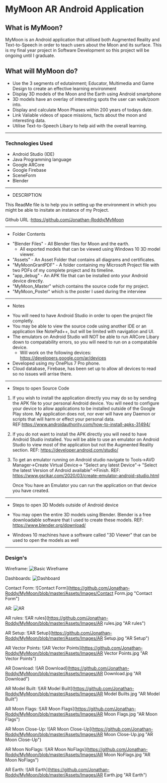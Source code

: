 # MyMoon AR Android Application

## What is MyMoon?
MyMoon is an Android application that utilised both Augmented Reality and Text-to-Speech in order to teach users about the Moon and its surface. This is my final year project in Software Development so this project will be ongoing until I graduate.


## What will MyMoon do?
- Use the 3 segments of edutainment; Educator, Multimedia and Game Design to create an effective learning environment
- Display 3D models of the Moon and the Earth using Android smartphone
- 3D models have an overlay of interesting spots the user can walk/zoom into.
- Display and calculate Moon Phases within 200 years of todays date.
- Link Valiable videos of space missions, facts about the moon and interesting data.
- Utilise Text-to-Speech Libary to help aid with the overall learning.

***
### Technologies Used

+ Android Studio (IDE) 
+ Java Programming language
+ Google ARCore 
+ Google Firebase
+ SceneForm
+ Blender

***
+   DESCRIPTION                                                  

This ReadMe file is to help you in setting up the environment 
in which you might be able to insitate an instance of my Project.

Github URL :https://github.com/Jonathan-Roddy/MyMoon
 
 ***
+   Folder Contents                                             

- "Blender Files" - All Blender files for Moon and the earth.
	- All exported models that can be viewed using Windows 10 3D 
	  model viewer.
- "Assets" - An Asset Folder that contains all diagrams and 
  certificates.
- "MyMoonGrantPDF" - A folder containing my Microsoft Project 
  file with two PDFs of my complete project and its timeline.
- "app_debug" - An APK file that can be installed onto your 
  Android device directly.
- "MyMoon_Master" which contains the source code for my project.
- "MyMoon_Poster" which is the poster I used during the 
   interview
 
***
+   Notes                                                  

- You will need to have Android Studio in order to open the 
  project file completly.
- You may be able to view the source code using another IDE or 
  an application like NotePad++, but will be limited with 
  navigation and UI.
- The emulators on Android Studio will NOT be able to run 
  ARCore Libary down to compatability errors, so you will need 
  to run on a compatabile device.
	- Will work on the following devices:
		https://developers.google.com/ar/devices
- Developed using my OnePlus 7 Pro phone.
- Cloud database, Firebase, has been set up to allow all devices
  to read so no issues will arrise there.
  
***  
+   Steps to open Source Code                                 

1) If you wish to install the application directly you may do 
   so by sending the APK file to your personal Android device. 
   You will need to configure your device to allow 
   applications to be installed outside of the Google Play 
   store. My application does not, nor ever will have any 
   Daemon or scripts that will harm or effect your personal 
   data. 
REF:https://www.androidauthority.com/how-to-install-apks-31494/

2) If you do not want to install the APK directly you will need 
   to have Android Studio installed. You will be able to use 
   an emulator on Android Studio to view most of the 
   application but not the Augmented Reality section.
REF: https://developer.android.com/studio/
   
3) To get an emulator running on Android studio navigate to 
   Tools->AVD Manager->Create Virtual Device->
   "Select any latest Device"->
   "Select the latest Version of Android available"->Finish.
REF: https://www.gsrikar.com/2020/03/create-emulator-android-studio.html
  
   Once You have an Emulator you can run the application on 
   that device you have created.
 
 ***
 
+   Steps to open 3D Models outside of Android device         

 - You may open the entire 3D models using Blender. Blender is 
   a free downloadable software that I used to create these 
   models.
REF: https://www.blender.org/download/

 - Windows 10 machines have a software called "3D Viewer" that 
   can be used to open the models as well

***

### Design's

Wireframe: 
![Basic Wireframe](https://github.com/Jonathan-Roddy/MyMoon/blob/master/Assets/Moon_DrawIO.png "Wireframe")

Dashboards:
![Dashboard](https://github.com/Jonathan-Roddy/MyMoon/blob/master/Assets/Images/Dashboard.jpg "Dashboard")

Contact Form:
![Contact Form](https://github.com/Jonathan-Roddy/MyMoon/blob/master/Assets/Images/Contact Form.jpg "Contact Form")

AR:
![AR](https://github.com/Jonathan-Roddy/MyMoon/blob/master/Assets/Images/AR.jpg "AR")

AR rules:
![AR rules](https://github.com/Jonathan-Roddy/MyMoon/blob/master/Assets/Images/AR rules.jpg "AR rules")

AR Setup:
![AR Setup](https://github.com/Jonathan-Roddy/MyMoon/blob/master/Assets/Images/AR Setup.jpg "AR Setup")

AR Vector Points:
![AR Vector Points](https://github.com/Jonathan-Roddy/MyMoon/blob/master/Assets/Images/AR Vector Points.jpg "AR Vector Points")

AR Download:
![AR Download](https://github.com/Jonathan-Roddy/MyMoon/blob/master/Assets/Images/AR Download.jpg "AR Download")

AR Model Built:
![AR Model Built](https://github.com/Jonathan-Roddy/MyMoon/blob/master/Assets/Images/AR Model Builts.jpg "AR Model Built")

AR Moon Flags:
![AR Moon Flags](https://github.com/Jonathan-Roddy/MyMoon/blob/master/Assets/Images/AR Moon Flags.jpg "AR Moon Flags")

AR Moon Close-Up:
![AR Moon Close-Up](https://github.com/Jonathan-Roddy/MyMoon/blob/master/Assets/Images/AR Moon Close-Up.jpg "AR Moon Close-Up")

AR Moon NoFlags:
![AR Moon NoFlags](https://github.com/Jonathan-Roddy/MyMoon/blob/master/Assets/Images/AR Moon NoFlags.jpg "AR Moon NoFlags")

AR Earth:
![AR Earth](https://github.com/Jonathan-Roddy/MyMoon/blob/master/Assets/Images/AR Earth.jpg "AR Earth")
